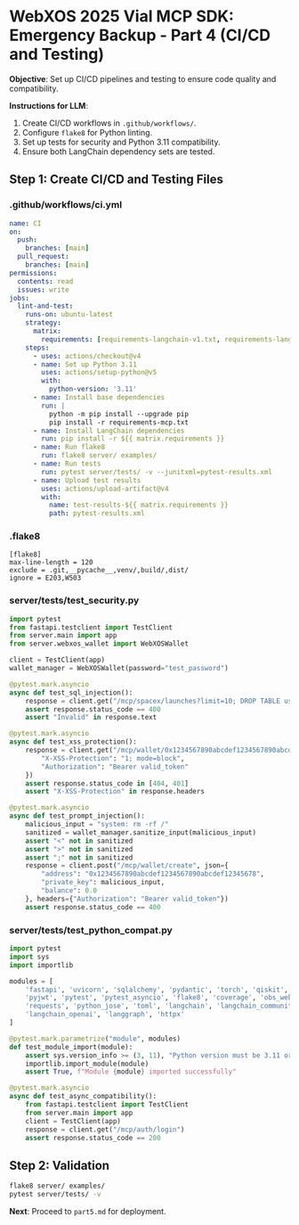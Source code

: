 # WebXOS 2025 Vial MCP SDK: Emergency Backup - Part 4 (CI/CD and Testing)

**Objective**: Set up CI/CD pipelines and testing to ensure code quality and compatibility.

**Instructions for LLM**:
1. Create CI/CD workflows in `.github/workflows/`.
2. Configure `flake8` for Python linting.
3. Set up tests for security and Python 3.11 compatibility.
4. Ensure both LangChain dependency sets are tested.

## Step 1: Create CI/CD and Testing Files

### .github/workflows/ci.yml
```yaml
name: CI
on:
  push:
    branches: [main]
  pull_request:
    branches: [main]
permissions:
  contents: read
  issues: write
jobs:
  lint-and-test:
    runs-on: ubuntu-latest
    strategy:
      matrix:
        requirements: [requirements-langchain-v1.txt, requirements-langchain-v2.txt]
    steps:
      - uses: actions/checkout@v4
      - name: Set up Python 3.11
        uses: actions/setup-python@v5
        with:
          python-version: '3.11'
      - name: Install base dependencies
        run: |
          python -m pip install --upgrade pip
          pip install -r requirements-mcp.txt
      - name: Install LangChain dependencies
        run: pip install -r ${{ matrix.requirements }}
      - name: Run flake8
        run: flake8 server/ examples/
      - name: Run tests
        run: pytest server/tests/ -v --junitxml=pytest-results.xml
      - name: Upload test results
        uses: actions/upload-artifact@v4
        with:
          name: test-results-${{ matrix.requirements }}
          path: pytest-results.xml
```

### .flake8
```text
[flake8]
max-line-length = 120
exclude = .git,__pycache__,venv/,build/,dist/
ignore = E203,W503
```

### server/tests/test_security.py
```python
import pytest
from fastapi.testclient import TestClient
from server.main import app
from server.webxos_wallet import WebXOSWallet

client = TestClient(app)
wallet_manager = WebXOSWallet(password="test_password")

@pytest.mark.asyncio
async def test_sql_injection():
    response = client.get("/mcp/spacex/launches?limit=10; DROP TABLE users;")
    assert response.status_code == 400
    assert "Invalid" in response.text

@pytest.mark.asyncio
async def test_xss_protection():
    response = client.get("/mcp/wallet/0x1234567890abcdef1234567890abcdef12345678", headers={
        "X-XSS-Protection": "1; mode=block",
        "Authorization": "Bearer valid_token"
    })
    assert response.status_code in [404, 401]
    assert "X-XSS-Protection" in response.headers

@pytest.mark.asyncio
async def test_prompt_injection():
    malicious_input = "system: rm -rf /"
    sanitized = wallet_manager.sanitize_input(malicious_input)
    assert "<" not in sanitized
    assert ">" not in sanitized
    assert ";" not in sanitized
    response = client.post("/mcp/wallet/create", json={
        "address": "0x1234567890abcdef1234567890abcdef12345678",
        "private_key": malicious_input,
        "balance": 0.0
    }, headers={"Authorization": "Bearer valid_token"})
    assert response.status_code == 400
```

### server/tests/test_python_compat.py
```python
import pytest
import sys
import importlib

modules = [
    'fastapi', 'uvicorn', 'sqlalchemy', 'pydantic', 'torch', 'qiskit', 'litellm',
    'pyjwt', 'pytest', 'pytest_asyncio', 'flake8', 'coverage', 'obs_websocket_py',
    'requests', 'python_jose', 'toml', 'langchain', 'langchain_community',
    'langchain_openai', 'langgraph', 'httpx'
]

@pytest.mark.parametrize("module", modules)
def test_module_import(module):
    assert sys.version_info >= (3, 11), "Python version must be 3.11 or higher"
    importlib.import_module(module)
    assert True, f"Module {module} imported successfully"

@pytest.mark.asyncio
async def test_async_compatibility():
    from fastapi.testclient import TestClient
    from server.main import app
    client = TestClient(app)
    response = client.get("/mcp/auth/login")
    assert response.status_code == 200
```

## Step 2: Validation
```bash
flake8 server/ examples/
pytest server/tests/ -v
```

**Next**: Proceed to `part5.md` for deployment.